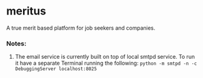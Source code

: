 # meritus
A true merit based platform for job seekers and companies.

### Notes:
1. The email service is currently built on top of local smtpd service. To run it have a separate Terminal running the following:
`python -m smtpd -n -c DebuggingServer localhost:8025`

